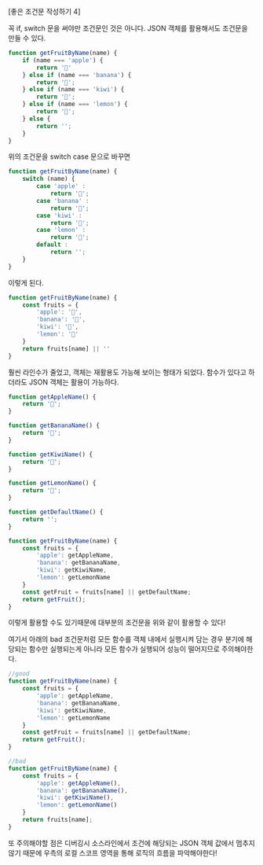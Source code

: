 [좋은 조건문 작성하기 4]

꼭 if, switch 문을 써야만 조건문인 것은 아니다. JSON 객체를 활용해서도 조건문을 만들 수 있다.

```js
function getFruitByName(name) {
    if (name === 'apple') {
        return '🍎'
    } else if (name === 'banana') {
        return '🍌';
    } else if (name === 'kiwi') {
        return '🥝';
    } else if (name === 'lemon') {
        return '🍋';
    } else {
        return '';
    }
}
```

위의 조건문을 switch case 문으로 바꾸면

```js
function getFruitByName(name) {
    switch (name) {
        case 'apple' :
            return '🍎';
        case 'banana' :
            return '🍌';
        case 'kiwi' :
            return '🥝';
        case 'lemon' :
            return '🍋';
        default :
            return '';
    }
}
```

이렇게 된다.

```js
function getFruitByName(name) {
    const fruits = {
        'apple': '🍎',
        'banana': '🍌',
        'kiwi': '🥝',
        'lemon': '🍋'
    }
    return fruits[name] || ''
}

```

훨씬 라인수가 줄었고, 객체는 재활용도 가능해 보이는 형태가 되었다. 함수가 있다고 하더라도 JSON 객체는 활용이 가능하다.

```js
function getAppleName() {
    return '🍎';
}

function getBananaName() {
    return '🍌';
}

function getKiwiName() {
    return '🥝';
}

function getLemonName() {
    return '🍋';
}

function getDefaultName() {
    return '';
}

function getFruitByName(name) {
    const fruits = {
        'apple': getAppleName,
        'banana': getBananaName,
        'kiwi': getKiwiName,
        'lemon': getLemonName
    }
    const getFruit = fruits[name] || getDefaultName;
    return getFruit();
}
```

이렇게 활용할 수도 있기때문에 대부분의 조건문을 위와 같이 활용할 수 있다!

여기서 아래의 bad 조건문처럼 모든 함수를 객체 내에서 실행시켜 담는 경우 분기에 해당되는 함수만 실행되는게 아니라 모든 함수가 실행되어 성능이 떨어지므로 주의해야한다.

```js
//good
function getFruitByName(name) {
    const fruits = {
        'apple': getAppleName,
        'banana': getBananaName,
        'kiwi': getKiwiName,
        'lemon': getLemonName
    }
    const getFruit = fruits[name] || getDefaultName;
    return getFruit();
}

//bad
function getFruitByName(name) {
    const fruits = {
        'apple': getAppleName(),
        'banana': getBananaName(),
        'kiwi': getKiwiName(),
        'lemon': getLemonName()
    }
    return fruits[name];
}
```

또 주의해야할 점은 디버깅시 소스라인에서 조건에 해당되는 JSON 객체 값에서 멈추지 않기 때문에
우측의 로컬 스코프 영역을 통해 로직의 흐름을 파악해야한다!

